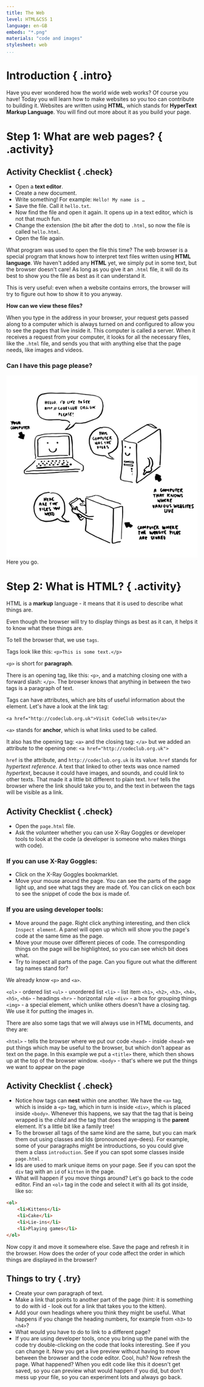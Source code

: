 ```yaml
---
title: The Web
level: HTML&CSS 1
language: en-GB
embeds: "*.png"
materials: "code and images"
stylesheet: web
...
```


# Introduction { .intro}

Have you ever wondered how the world wide web works? Of course you have! Today you will learn how to make websites so you too can contribute to building it. Websites are written using __HTML__, which stands for __HyperText Markup Language__. You will find out more about it as you build your page.

# Step 1: What are web pages? { .activity}

## Activity Checklist { .check}

+ Open a __text editor__.
+ Create a new document.
+ Write something! For example: `Hello! My name is …`
+ Save the file. Call it `hello.txt`.
+ Now find the file and open it again. It opens up in a text editor, which is not that much fun.
+ Change the extension (the bit after the dot) to `.html`, so now the file is called `hello.html`.
+ Open the file again.

What program was used to open the file this time? The web browser is a special program that knows how to interpret text files written using __HTML language__. We haven't added any __HTML__ yet, we simply put in some text, but the browser doesn't care! As long as you give it an `.html` file, it will do its best to show you the file as best as it can understand it.

This is very useful: even when a website contains errors, the browser will try to figure out how to show it to you anyway.

__How can we view these files?__

When you type in the address in your browser, your request gets passed along to a computer which is always turned on and configured to allow you to see the pages that live inside it. This computer is called a server. When it receives a request from your computer, it looks for all the necessary files, like the `.html` file, and sends you that with anything else that the page needs, like images and videos.

### Can I have this page please?
![screenshot](diagram_screenshot.png)
Here you go.

# Step 2: What is HTML? { .activity}

HTML is a __markup__ language - it means that it is used to describe what things are.

Even though the browser will try to display things as best as it can, it helps it to know what these things are.

To tell the browser that, we use `tags`.

Tags look like this: `<p>This is some text.</p>`

`<p>` is short for __paragraph__.

There is an opening tag, like this: `<p>`, and a matching closing one with a forward slash: `</p>`. The browser knows that anything in between the two tags is a paragraph of text.

Tags can have attributes, which are bits of useful information about the element. Let's have a look at the link tag:

`<a href="http://codeclub.org.uk">Visit CodeClub website</a>`

`<a>` stands for __anchor__, which is what links used to be called.

It also has the opening tag: `<a>` and the closing tag: `</a>` but we added an attribute to the opening one: `<a href="http://codeclub.org.uk">`

`href` is the attribute, and `http://codeclub.org.uk` is its value.
`href` stands for _hypertext reference_. A text that linked to other texts was once named _hypertext_, because it could have images, and sounds, and could link to other texts. That made it a little bit different to plain text.
`href` tells the browser where the link should take you to, and the text in between the tags will be visible as a link.

## Activity Checklist { .check}

+ Open the `page.html` file.
+ Ask the volunteer whether you can use X-Ray Goggles or developer tools to look at the code (a developer is someone who makes things with code).


### If you can use X-Ray Goggles:

+ Click on the X-Ray Goggles bookmarklet.
+ Move your mouse around the page. You can see the parts of the page light up, and see what tags they are made of. You can click on each box to see the snippet of code the box is made of.

### If you are using developer tools:

+ Move around the page. Right click anything interesting, and then click `Inspect element`. A panel will open up which will show you the page's code at the same time as the page.
+ Move your mouse over different pieces of code. The corresponding things on the page will be highlighted, so you can see which bit does what.
+ Try to inspect all parts of the page. Can you figure out what the different tag names stand for?

We already know `<p>` and `<a>`.

`<ol>` - ordered list
`<ul>` - unordered list
`<li>` - list item
`<h1>`, `<h2>`, `<h3>`, `<h4>`, `<h5>`, `<h6>` - headings
`<hr>` - horizontal rule
`<div>` - a box for grouping things
`<img>` - a special element, which unlike others doesn't have a closing tag. We use it for putting the images in.

There are also some tags that we will always use in HTML documents, and they are:

`<html>` - tells the browser where we put our code
`<head>` - inside `<head>` we put things which may be useful to the browser, but which don't appear as text on the page. In this example we put a `<title>` there, which then shows up at the top of the browser window.
`<body>` - that's where we put the things we want to appear on the page

## Activity Checklist { .check}

+ Notice how tags can __nest__ within one another. We have the `<a>` tag, which is inside a `<p>` tag, which in turn is inside `<div>`, which is placed inside `<body>`. Whenever this happens, we say that the tag that is being wrapped is the _child_ and the tag that does the wrapping is the __parent__ element. It's a little bit like a family tree!
+ To the browser all tags of the same kind are the same, but you can mark them out using classes and Ids (pronounced aye-dees). For example, some of your paragraphs might be introductions, so you could give them a class `introduction`. See if you can spot some classes inside `page.html` .
+ Ids are used to mark unique items on your page. See if you can spot the `div` tag with an `id` of `kitten` in the page.
+ What will happen if you move things around? Let's go back to the code editor. Find an `<ol>` tag in the code and select it with all its got inside, like so:

```html
<ol>
	<li>Kittens</li>
	<li>Cake</li>
	<li>Lie-ins</li>
	<li>Playing games</li>
</ol>
```

Now copy it and move it somewhere else. Save the page and refresh it in the browser. How does the order of your code affect the order in which things are displayed in the browser?

## Things to try { .try}

* Create your own paragraph of text.
* Make a link that points to another part of the page (hint: it is something to do with id - look out for a link that takes you to the kitten).
* Add your own headings where you think they might be useful. What happens if you change the heading numbers, for example from `<h3>` to `<h4>`?
* What would you have to do to link to a different page?
* If you are using developer tools, once you bring up the panel with the code try double-clicking on the code that looks interesting. See if you can change it. Now you get a live preview without having to move between the browser and the code editor. Cool, huh? Now refresh the page. What happened? When you edit code like this it doesn't get saved, so you can preview what would happen if you did, but don't mess up your file, so you can experiment lots and always go back.
